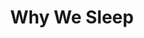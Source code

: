 ---
title: "Why We Sleep"
description: “Sleep should be your superpower, not your afterthought.”
cover: "images/reading/why-we-sleep.jpeg"
publishDate: 2019-12-11
authors: "Matthew Walker"
categories: ["science & system thinking"]
---